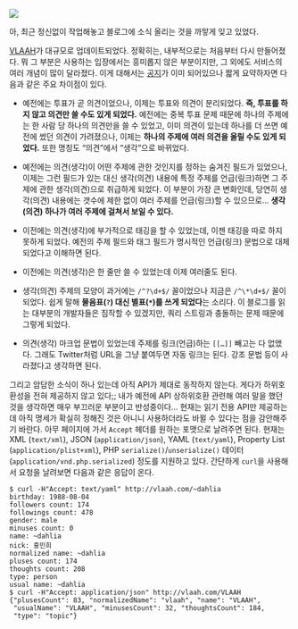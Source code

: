 ![](https://40.media.tumblr.com/tumblr_lfjplduNJa1qz6t91o1_1280.png)

아, 최근 정신없이 작업해놓고 블로그에 소식 올리는 것을 까맣게 잊고 있었다.

[VLAAH][]가 대규모로 업데이트되었다. 정확히는, 내부적으로는 처음부터 다시 만들어졌다. 뭐 그 부분은 사용하는 입장에서는 흥미롭지 않은 부분이지만, 그 외에도 서비스의 여러 개념이 많이 달라졌다. 이게 대해서는 [공지][1]가 이미 되어있으나 짧게 요약하자면 다음과 같은 주요 차이점이 있다.

 - 예전에는 투표가 곧 의견이었으나, 이제는 투표와 의견이 분리되었다. **즉, 투표를 하지 않고 의견만 쓸 수도 있게 되었다.** 예전에는 중복 투표 문제 때문에 하나의 주제에는 한 사람 당 하나의 의견만을 쓸 수 있었고, 이미 의견이 있는데 하나를 더 쓰면 예전에 썼던 의견이 가려졌으나, 이제는 **하나의 주제에 여러 의견을 올릴 수도 있게 되었다.** 또한 명칭도 “의견”에서 “생각”으로 바뀌었다.

 - 예전에는 의견(생각)이 어떤 주제에 관한 것인지를 정하는 숨겨진 필드가 있었으나, 이제는 그런 필드가 있는 대신 생각(의견) 내용에 특정 주제를 언급(링크)하면 그 주제에 관한 생각(의견)으로 취급하게 되었다. 이 부분이 가장 큰 변화인데, 당연히 생각(의견) 내용에는 갯수에 제한 없이 여러 주제를 언급(링크)할 수 있으므로… **생각(의견) 하나가 여러 주제에 걸쳐서 보일 수 있다.**

 - 이전에는 의견(생각)에 부가적으로 태깅을 할 수 있었는데, 이젠 태깅을 따로 하지 못하게 되었다. 예전의 주제 필드와 태그 필드가 명시적인 언급(링크) 문법으로 대체되었다고 이해하면 된다.

 - 이전에는 의견(생각)은 한 줄만 쓸 수 있었는데 이제 여러줄도 된다.

 - 생각(의견) 주제의 모양이 과거에는 `/^?\d+$/` 꼴이었으나 지금은 `/^\*\d+$/` 꼴이 되었다. 쉽게 말해 **물음표(`?`) 대신 별표(`*`)를 쓰게 되었다**는 소리다. 이 블로그를 읽는 대부분의 개발자들은 짐작할 수 있겠지만, 쿼리 스트링과 충돌하는 문제 때문에 그렇게 되었다.

 - 의견(생각) 마크업 문법이 있었는데 주제를 링크(언급)하는 `[[…]]` 빼고는 다 없앴다. 그래도 Twitter처럼 URL을 그냥 붙여두면 자동 링크는 된다. 강조 문법 등이 사라졌다고 생각하면 된다.

그리고 암담한 소식이 하나 있는데 아직 API가 제대로 동작하지 않는다. 게다가 하위호환성을 전혀 제공하지 않고 있다;; 내가 예전에 API 상하위호환 관련해 여러 말을 했던 것을 생각하면 매우 부끄러운 부분이고 반성중이다… 현재는 읽기 전용 API만 제공하는데 아직 명세가 확실히 정해진 것은 아니니 사용하더라도 바뀔 수 있다는 점을 감안해주기 바란다. 아무 페이지에 가서 `Accept` 헤더를 원하는 포맷으로 날려주면 된다. 현재는 XML (`text/xml`), JSON (`application/json`), YAML (`text/yaml`), Property List (`application/plist+xml`), PHP `serialize()`/`unserialize()` 데이터 (`application/vnd.php.serialized`) 정도를 지원하고 있다. 간단하게 `curl`을 사용해서 요청을 날려보면 다음과 같은 응답이 온다.

    $ curl -H"Accept: text/yaml" http://vlaah.com/~dahlia
    birthday: 1988-08-04
    followers count: 174
    followings count: 478
    gender: male
    minuses count: 0
    name: ~dahlia
    nick: 홍민희
    normalized name: ~dahlia
    pluses count: 174
    thoughts count: 208
    type: person
    usual name: ~dahlia
    $ curl -H"Accept: application/json" http://vlaah.com/VLAAH
    {"plusesCount": 83, "normalizedName": "vlaah", "name": "VLAAH",
     "usualName": "VLAAH", "minusesCount": 32, "thoughtsCount": 184,
     "type": "topic"}

[VLAAH]: http://vlaah.com/
[1]: http://vlaahkr.blogspot.com/2010/11/vlaah%EB%A5%BC-reboot%ED%95%A9%EB%8B%88%EB%8B%A4.html
